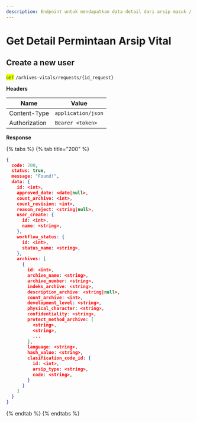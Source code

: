 ```yaml
---
description: Endpoint untuk mendapatkan data detail dari arsip masuk / batch
---
```


# Get Detail Permintaan Arsip Vital

## Create a new user

<mark style="color:green;">`GET`</mark> `/arhives-vitals/requests/{id_request}`

**Headers**

| Name          | Value              |
| ------------- | ------------------ |
| Content-Type  | `application/json` |
| Authorization | `Bearer <token>`   |

**Response**

{% tabs %}
{% tab title="200" %}
```json
{
  code: 200,
  status: true,
  message: "Found!",
  data: {
    id: <int>,
    approved_date: <date|null>,
    count_archive: <int>,
    count_revision: <int>,
    reason_reject: <string|null>,
    user_create: {
      id: <int>,
      name: <string>,
    },
    workflow_status: {
      id: <int>,
      status_name: <string>,
    },
    archives: [
      {
        id: <int>,
        archive_name: <string>,
        archive_number: <string>,
        indeks_archive: <string>,
        description_archive: <string|null>,
        count_archive: <int>,
        development_level: <string>,
        physical_character: <string>,
        confidentiality: <string>,
        protect_method_archive: [
          <string>,
          <string>,
          ...
        ],
        language: <string>,
        hash_value: <string>,
        clasification_code_id: {
          id: <int>,
          arsip_type: <string>,
          code: <string>,
        }
      }
    ]
  }
}
```
{% endtab %}
{% endtabs %}
